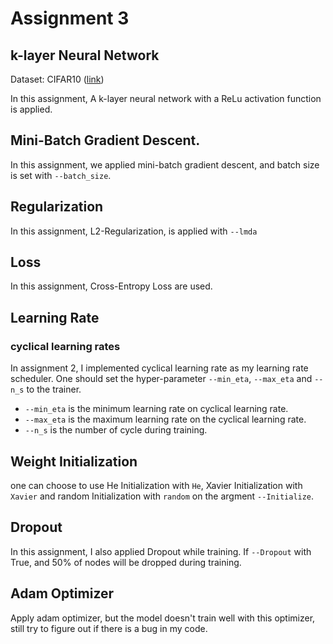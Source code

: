 # Assignment 3
## k-layer Neural Network 

Dataset:  CIFAR10 ([link](https://www.cs.toronto.edu/~kriz/cifar.html))

In this assignment, A k-layer neural network with a ReLu activation function is applied. 



## Mini-Batch Gradient Descent.

In this assignment, we applied mini-batch gradient descent, and batch size is set with `--batch_size`.

## Regularization
In this assignment, L2-Regularization, is applied with `--lmda`

## Loss
In this assignment, Cross-Entropy Loss are used.


## Learning Rate

### cyclical learning rates

In assignment 2, I implemented cyclical learning rate as my learning rate scheduler. One should set the hyper-parameter `--min_eta`, `--max_eta` and `--n_s` to the trainer.
- `--min_eta` is the minimum learning rate on cyclical learning rate.
- `--max_eta` is the maximum learning rate on the cyclical learning rate.
- `--n_s` is the number of cycle during training.

## Weight Initialization

one can choose to use He Initialization with `He`, Xavier Initialization with `Xavier` and random Initialization with `random` on the argment `--Initialize`.


## Dropout

In this assignment, I also applied Dropout while training. If `--Dropout` with True, and 50% of nodes will be dropped during training.

## Adam Optimizer

Apply adam optimizer, but the model doesn't train well with this optimizer, still try to figure out if there is a bug in my code.